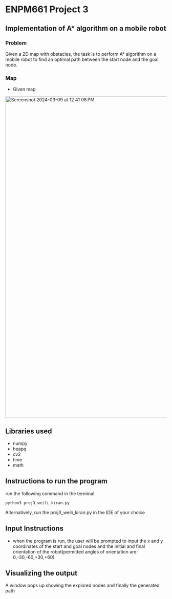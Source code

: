 # ENPM661 Project 3
## Implementation of A* algorithm on a mobile robot 

### Problem 
Given a 2D map with obstacles, the task is to perform A* algorithm on a mobile robot to find an optimal path between the start node and the goal node.

### Map
* Given map 
<img width="1005" alt="Screenshot 2024-03-09 at 12 41 08 PM" src="https://github.com/kiranajith/ENPM661/assets/63303617/2a6285c5-2b25-41c2-8151-a67b505667f8">



## Libraries used  
* numpy
* heapq
* cv2
* time
* math 

## Instructions to run the program 
run the following command in the terminal 
```
python3 proj3_weili_kiran.py
```
Alternatively, run the proj3_weili_kiran.py in the IDE of your choice

## Input Instructions
* when the program is run, the user will be prompted to input the x and y coordinates of the start and goal nodes and the initial and final orientation of the robot(permitted angles of orientation are: 0,-30,-60,+30,+60)

## Visualizing the output
A window pops up showing the explored nodes and finally the generated path
